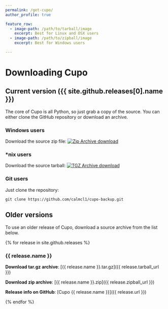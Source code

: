 ```yaml
---
permalink: /get-cupo/
author_profile: true

feature_row:
  - image-path: /path/to/tarball/image
    excerpt: Best for Linux and OSX users
  - image-path: /path/to/zipball/image
    excerpt: Best for Windows users

---
```


# Downloading Cupo

## Current version ({{ site.github.releases[0].name }})

The core of Cupo is all Python, so just grab a copy of the source. You can either clone the GitHub repository or download an archive.

### Windows users
Download the source zip file: [![Zip Archive download](https://calmcl1.github.io/cupo-backup/images/arch-zip.png)](site.github.releases[0].zipball_url)

### \*nix users
Download the source tarball: [![TGZ Archive download](https://calmcl1.github.io/cupo-backup/images/arch-tgz.png)](site.github.releases[0].tarball_url)

### Git users

Just clone the repository:
```
git clone https://github.com/calmcl1/cupo-backup.git
```

## Older versions

To use an older release of Cupo, download a source archive from the list below.

{% for release in site.github.releases %}

### {{ release.name }}

**Download tar.gz archive**: [{{ release.name }}.tar.gz]({{ release.tarball_url }})

**Download zip archive**: [{{ release.name }}.zip]({{ release.zipball_url }})

**Release info on GitHub**: [Cupo {{ release.name }}]({{ release.url }})

{% endfor %}
